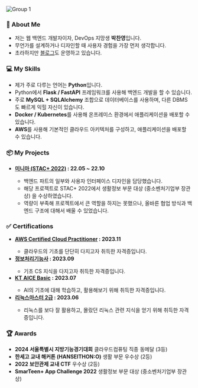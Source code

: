 ![Group 1](https://user-images.githubusercontent.com/44970486/231659718-2a511dcb-97af-46c5-8967-616949f208fe.png)

<h3>👋 About Me</h3>

<ul>
    <li>저는 웹 백엔드 개발자이자, DevOps 지망생 <b>박찬영</b>입니다.</li>
    <li>무언가를 설계하거나 디자인할 때 사용자 경험을 가장 먼저 생각합니다.</li>
    <li>초라하지만 <a href="https://velog.io/@pcy06">블로그</a>도 운영하고 있습니다.</li>
</ul>

<h3>💻 My Skills</h3>
<ul>
    <li>제가 주로 다루는 언어는 <b>Python</b>입니다.</li>
    <li>Python에서 <b>Flask / FastAPI</b> 프레임워크를 사용해 백엔드 개발을 할 수 있습니다.</li>
    <li>주로 <b>MySQL + SQLAlchemy</b> 조합으로 데이터베이스를 사용하며, 다른 DBMS도 빠르게 익힐 자신이 있습니다.</li>
    <li><b>Docker / Kubernetes</b>를 사용해 온프레미스 환경에서 애플리케이션을 배포할 수 있습니다.</li>
    <li><b>AWS</b>를 사용해 기본적인 클라우드 아키텍처를 구성하고, 애플리케이션을 배포할 수 있습니다.</li>
</ul>

<h3>📦 My Projects</h3>
<ul>    
    <li><b><a href="https://github.com/stastarc">미니마 (STAC+ 2022)</a> : 22.05 ~ 22.10</b></li>
    <ul>
        <li>백엔드 파트의 일부와 사용자 인터페이스 디자인을 담당했습니다.</li>
        <li>해당 프로젝트로 STAC+ 2022에서 생활정보 부문 대상 (중소벤처기업부 장관상) 을 수상하였습니다.</li>
        <li>역량이 부족해 프로젝트에서 큰 역할을 하지는 못했으나, 올바른 협업 방식과 백엔드 구조에 대해서 배울 수 있었습니다.</li>
    </ul>
</ul>

<h3>✅ Certifications</h3>
<ul>    
    <li><b><a href="https://aws.amazon.com/ko/certification/certified-cloud-practitioner/">AWS Certified Cloud Practitioner</a> : 2023.11</b></li>
    <ul>
        <li>클라우드의 기초를 단단히 다지고자 취득한 자격증입니다.</li>
    </ul>
    <li><b><a href="https://www.q-net.or.kr/crf005.do?id=crf00505&jmCd=6921">정보처리기능사</a> : 2023.09</b></li>
    <ul>
        <li>기초 CS 지식을 다지고자 취득한 자격증입니다.</li>
    </ul>
    <li><b><a href="https://aice.study/info/aice/basic">KT AICE Basic</a> : 2023.07</b></li>
    <ul>
        <li>AI의 기초에 대해 학습하고, 활용해보기 위해 취득한 자격증입니다.</li>
    </ul>
    <li><b><a href="https://www.ihd.or.kr/introducesubject1.do">리눅스마스터 2급</a> : 2023.06</b></li>
    <ul>
        <li>리눅스를 보다 잘 활용하고, 몰랐던 리눅스 관련 지식을 얻기 위해 취득한 자격증입니다.</li>
    </ul>
</ul>

<h3>🏆 Awards</h3>
<ul>
    <li><b>2024 서울특별시 지방기능경기대회</b> 클라우드컴퓨팅 직종 동메달 (3등)</li>
    <li><b>한세고 교내 해커톤 (HANSEITHON:O)</b> 생활 부문 우수상 (2등)</li>
    <li><b>2022 보안관제 교내 CTF</b> 우수상 (2등)</li>
    <li><b>SmarTeen+ App Challenge 2022</b> 생활정보 부문 대상 (중소벤처기업부 장관상)</li>
</ui/>
</ulㅛ>
</ulㄴ>
</ulㅐ>
</ul>
